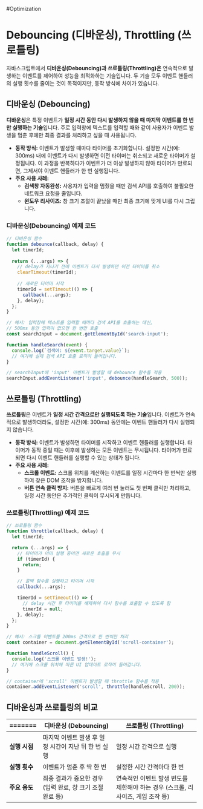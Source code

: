 #Optimization

# Debouncing (디바운싱), Throttling (쓰로틀링)

자바스크립트에서 **디바운싱(Debouncing)과 쓰로틀링(Throttling)은** 연속적으로 발생하는 이벤트를 제어하여 성능을 최적화하는 기술입니다. 두 기술 모두 이벤트 핸들러의 실행 횟수를 줄이는 것이 목적이지만, 동작 방식에 차이가 있습니다.

## 디바운싱 (Debouncing)

**디바운싱**은 특정 이벤트가 **일정 시간 동안 다시 발생하지 않을 때 마지막 이벤트를 한 번만 실행하는 기술**입니다. 주로 입력창에 텍스트를 입력할 때와 같이 사용자가 이벤트 발생을 멈춘 후에만 최종 결과를 처리하고 싶을 때 사용됩니다.

- **동작 방식:** 이벤트가 발생할 때마다 타이머를 초기화합니다. 설정한 시간(예: 300ms) 내에 이벤트가 다시 발생하면 이전 타이머는 취소되고 새로운 타이머가 설정됩니다. 이 과정을 반복하다가 이벤트가 더 이상 발생하지 않아 타이머가 만료되면, 그제서야 이벤트 핸들러가 한 번 실행됩니다.
- **주요 사용 사례:**
    - **검색창 자동완성:** 사용자가 입력을 멈췄을 때만 검색 API를 호출하여 불필요한 네트워크 요청을 줄입니다.
    - **윈도우 리사이즈:** 창 크기 조절이 끝났을 때만 최종 크기에 맞게 UI를 다시 그립니다.

### 디바운싱(Debouncing) 예제 코드

```js
// 디바운싱 함수
function debounce(callback, delay) {
  let timerId;
  
  return (...args) => {
    // delay가 지나기 전에 이벤트가 다시 발생하면 이전 타이머를 취소
    clearTimeout(timerId);
    
    // 새로운 타이머 시작
    timerId = setTimeout(() => {
      callback(...args);
    }, delay);
  };
}

// 예시: 입력창에 텍스트를 입력할 때마다 검색 API를 호출하는 대신, 
// 500ms 동안 입력이 없으면 한 번만 호출
const searchInput = document.getElementById('search-input');

function handleSearch(event) {
  console.log(`검색어: ${event.target.value}`);
  // 여기에 실제 검색 API 호출 로직이 들어갑니다.
}

// searchInput에 'input' 이벤트가 발생할 때 debounce 함수를 적용
searchInput.addEventListener('input', debounce(handleSearch, 500));
```


## 쓰로틀링 (Throttling)

**쓰로틀링**은 이벤트가 **일정 시간 간격으로만 실행되도록 하는 기술**입니다. 이벤트가 연속적으로 발생하더라도, 설정한 시간(예: 300ms) 동안에는 이벤트 핸들러가 다시 실행되지 않습니다.

- **동작 방식:** 이벤트가 발생하면 타이머를 시작하고 이벤트 핸들러를 실행합니다. 타이머가 동작 중일 때는 이후에 발생하는 모든 이벤트는 무시됩니다. 타이머가 만료되면 다시 이벤트 핸들러를 실행할 수 있는 상태가 됩니다.
- **주요 사용 사례:**
    - **스크롤 이벤트:** 스크롤 위치를 계산하는 이벤트를 일정 시간마다 한 번씩만 실행하여 잦은 DOM 조작을 방지합니다.
    - **버튼 연속 클릭 방지:** 버튼을 빠르게 여러 번 눌러도 첫 번째 클릭만 처리하고, 일정 시간 동안은 추가적인 클릭이 무시되게 만듭니다.

### 쓰로틀링(Throttling) 예제 코드

```js
// 쓰로틀링 함수
function throttle(callback, delay) {
  let timerId;

  return (...args) => {
    // 타이머가 이미 실행 중이면 새로운 호출을 무시
    if (timerId) {
      return;
    }

    // 콜백 함수를 실행하고 타이머 시작
    callback(...args);

    timerId = setTimeout(() => {
      // delay 시간 후 타이머를 해제하여 다시 함수를 호출할 수 있도록 함
      timerId = null;
    }, delay);
  };
}

// 예시: 스크롤 이벤트를 200ms 간격으로 한 번씩만 처리
const container = document.getElementById('scroll-container');

function handleScroll() {
  console.log('스크롤 이벤트 발생!');
  // 여기에 스크롤 위치에 따른 UI 업데이트 로직이 들어갑니다.
}

// container에 'scroll' 이벤트가 발생할 때 throttle 함수를 적용
container.addEventListener('scroll', throttle(handleScroll, 200));
```

## 디바운싱과 쓰로틀링의 비교

| =======   | **디바운싱 (Debouncing)**               | **쓰로틀링 (Throttling)**                           |
| --------- | ----------------------------------- | ----------------------------------------------- |
| **실행 시점** | 마지막 이벤트 발생 후 일정 시간이 지난 뒤 한 번 실행     | 일정 시간 간격으로 실행                                   |
| **실행 횟수** | 이벤트가 멈춘 후 딱 한 번                     | 설정한 시간 간격마다 한 번                                 |
| **주요 용도** | 최종 결과가 중요한 경우 (입력 완료, 창 크기 조절 완료 등) | 연속적인 이벤트 발생 빈도를 제한해야 하는 경우 (스크롤, 리사이즈, 게임 조작 등) |
